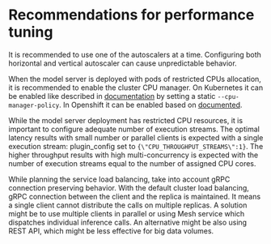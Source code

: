 
# Recommendations for performance tuning

It is recommended to use one of the autoscalers at a time. Configuring both horizontal and vertical autoscaler can cause unpredictable behavior.

When the model server is deployed with pods of restricted CPUs allocation, it is recommended to enable the cluster CPU manager.
On Kubernetes it can be enabled like described in [documentation](https://kubernetes.io/docs/tasks/administer-cluster/cpu-management-policies/) by setting a static `--cpu-manager-policy`.
In Openshift it can be enabled based on [documented](https://docs.openshift.com/container-platform/4.10/scalability_and_performance/using-cpu-manager.html).

While the model server deployment has restricted CPU resources, it is important to configure adequate number of execution streams.
The optimal latency results with small number or parallel clients is expected with a single execution stream: plugin_config set to `{\"CPU_THROUGHPUT_STREAMS\":1}`. The higher throughput results with high multi-concurrency is expected with the number of execution streams equal to the number of assigned CPU cores. 

While planning the service load balancing, take into account gRPC connection preserving behavior. With the default cluster load balancing, gRPC connection between the client and the replica is maintained. It means a single client cannot distribute the calls on multiple replicas. A solution might be to use multiple clients in parallel or using Mesh service which dispatches individual inference calls. An alternative might be also using REST API, which might be less effective for big data volumes. 